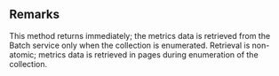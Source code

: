 ## Remarks  
 This method returns immediately; the metrics data is retrieved from the Batch service only when the collection is enumerated.             Retrieval is non-atomic; metrics data is retrieved in pages during enumeration of the collection.